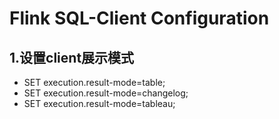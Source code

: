 # Flink SQL-Client Configuration

## 1.设置client展示模式

- SET execution.result-mode=table;
- SET execution.result-mode=changelog;
- SET execution.result-mode=tableau;